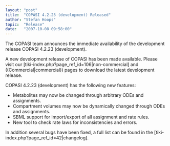 ```yaml
---
layout: "post"
title:  "COPASI 4.2.23 (development) Released"
author: "Stefan Hoops"
topic:  "Release"
date:   "2007-10-08 09:58:00"
---
```


The COPASI team announces the immediate availability of the development release COPASI 4.2.23 (development).

A new development release of COPASI has been made available. Please visit our [tiki-index.php?page_ref_id=106|non-commercial]  and ((Commercial|commercial)) pages to download the latest development release.

COPASI 4.2.23 (development) has the following new features:
* Metabolites may now be changed through arbitrary ODEs and assignments.
* Compartment volumes may now be dynamically changed through ODEs and assignments.
* SBML support for import/export of all assignment and rate rules. 
* New tool to check rate laws for inconsistencies and errors.

In addition several bugs have been fixed, a full list can be found in the [tiki-index.php?page_ref_id=42|changelog].


